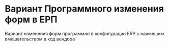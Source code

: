 # Вариант Программного изменения форм в ЕРП
Вариант изменения форм программно в конфигурации ERP с наимешим вмешательством в код вендора
